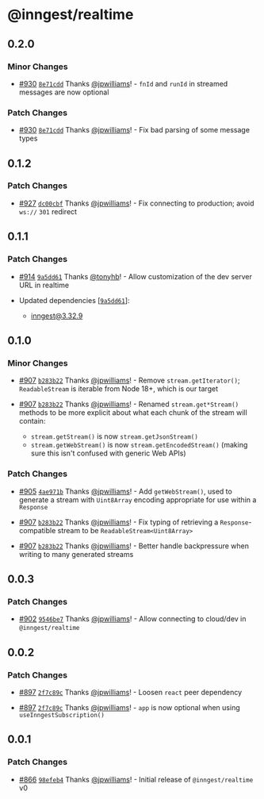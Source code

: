 # @inngest/realtime

## 0.2.0

### Minor Changes

- [#930](https://github.com/inngest/inngest-js/pull/930) [`8e71cdd`](https://github.com/inngest/inngest-js/commit/8e71cddda13289bcc3a1f0bff7cff9cec54439ae) Thanks [@jpwilliams](https://github.com/jpwilliams)! - `fnId` and `runId` in streamed messages are now optional

### Patch Changes

- [#930](https://github.com/inngest/inngest-js/pull/930) [`8e71cdd`](https://github.com/inngest/inngest-js/commit/8e71cddda13289bcc3a1f0bff7cff9cec54439ae) Thanks [@jpwilliams](https://github.com/jpwilliams)! - Fix bad parsing of some message types

## 0.1.2

### Patch Changes

- [#927](https://github.com/inngest/inngest-js/pull/927) [`dc00cbf`](https://github.com/inngest/inngest-js/commit/dc00cbf197c776b8ff04fb67cbc1d3a62569f6d0) Thanks [@jpwilliams](https://github.com/jpwilliams)! - Fix connecting to production; avoid `ws://` `301` redirect

## 0.1.1

### Patch Changes

- [#914](https://github.com/inngest/inngest-js/pull/914) [`9a5dd61`](https://github.com/inngest/inngest-js/commit/9a5dd61abb03936bf2df6196ee48e626508b70bf) Thanks [@tonyhb](https://github.com/tonyhb)! - Allow customization of the dev server URL in realtime

- Updated dependencies [[`9a5dd61`](https://github.com/inngest/inngest-js/commit/9a5dd61abb03936bf2df6196ee48e626508b70bf)]:
  - inngest@3.32.9

## 0.1.0

### Minor Changes

- [#907](https://github.com/inngest/inngest-js/pull/907) [`b283b22`](https://github.com/inngest/inngest-js/commit/b283b221723d27e9d64e5f36e3751a9c697a4c09) Thanks [@jpwilliams](https://github.com/jpwilliams)! - Remove `stream.getIterator()`; `ReadableStream` is iterable from Node 18+, which is our target

- [#907](https://github.com/inngest/inngest-js/pull/907) [`b283b22`](https://github.com/inngest/inngest-js/commit/b283b221723d27e9d64e5f36e3751a9c697a4c09) Thanks [@jpwilliams](https://github.com/jpwilliams)! - Renamed `stream.get*Stream()` methods to be more explicit about what each chunk of the stream will contain:

  - `stream.getStream()` is now `stream.getJsonStream()`
  - `stream.getWebStream()` is now `stream.getEncodedStream()` (making sure this isn't confused with generic Web APIs)

### Patch Changes

- [#905](https://github.com/inngest/inngest-js/pull/905) [`4ae971b`](https://github.com/inngest/inngest-js/commit/4ae971bda2141bf9e25a250783e5256d9b907d49) Thanks [@jpwilliams](https://github.com/jpwilliams)! - Add `getWebStream()`, used to generate a stream with `Uint8Array` encoding appropriate for use within a `Response`

- [#907](https://github.com/inngest/inngest-js/pull/907) [`b283b22`](https://github.com/inngest/inngest-js/commit/b283b221723d27e9d64e5f36e3751a9c697a4c09) Thanks [@jpwilliams](https://github.com/jpwilliams)! - Fix typing of retrieving a `Response`-compatible stream to be `ReadableStream<Uint8Array>`

- [#907](https://github.com/inngest/inngest-js/pull/907) [`b283b22`](https://github.com/inngest/inngest-js/commit/b283b221723d27e9d64e5f36e3751a9c697a4c09) Thanks [@jpwilliams](https://github.com/jpwilliams)! - Better handle backpressure when writing to many generated streams

## 0.0.3

### Patch Changes

- [#902](https://github.com/inngest/inngest-js/pull/902) [`9546be7`](https://github.com/inngest/inngest-js/commit/9546be72b03a01c0f9d8efcf8ca5bb2639e23473) Thanks [@jpwilliams](https://github.com/jpwilliams)! - Allow connecting to cloud/dev in `@inngest/realtime`

## 0.0.2

### Patch Changes

- [#897](https://github.com/inngest/inngest-js/pull/897) [`2f7c89c`](https://github.com/inngest/inngest-js/commit/2f7c89c6c60668349f2cb792ed219b20c6c271f0) Thanks [@jpwilliams](https://github.com/jpwilliams)! - Loosen `react` peer dependency

- [#897](https://github.com/inngest/inngest-js/pull/897) [`2f7c89c`](https://github.com/inngest/inngest-js/commit/2f7c89c6c60668349f2cb792ed219b20c6c271f0) Thanks [@jpwilliams](https://github.com/jpwilliams)! - `app` is now optional when using `useInngestSubscription()`

## 0.0.1

### Patch Changes

- [#866](https://github.com/inngest/inngest-js/pull/866) [`98efeb4`](https://github.com/inngest/inngest-js/commit/98efeb4eb6f80f418251a22377f428b42b9fff37) Thanks [@jpwilliams](https://github.com/jpwilliams)! - Initial release of `@inngest/realtime` v0
